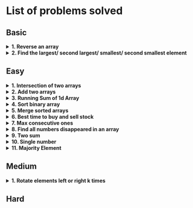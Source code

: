 # List of problems solved

## Basic

<!-- Problem: Reverse an array -->
<details>
  <summary><b>1. Reverse an array</b></summary>

- Problem link: [344. Reverse String](https://leetcode.com/problems/reverse-string/description/)
- [Solution](https://github.com/TheParthMaru/DSA/tree/main/leetcode/0334_Reverse_String)

</details>

<!-- Problem: Find the largest/ second largest/ smallest/ second smallest element -->
<details>
  <summary><b>2. Find the largest/ second largest/ smallest/ second smallest element</b></summary>

- Problem link:
  - [Second largest element in an array (GFG)](https://www.geeksforgeeks.org/problems/second-largest3735/1)
  - [Largest element in an array (GFG)](https://www.geeksforgeeks.org/problems/largest-element-in-array4009/1)
- Solution:
  - [Second largest element in an array (GFG)](https://github.com/TheParthMaru/mastering-dsa/blob/main/02_arrays/arrays_solutions/SecondLargestElement.java)
  - [Largest element in an array (GFG)](https://github.com/TheParthMaru/mastering-dsa/blob/main/02_arrays/arrays_solutions/LargestElement.java)

</details>

## Easy

<!-- Problem: Intersection of two arrays -->
<details>
  <summary><b>1. Intersection of two arrays</b></summary>

- Problem link:
  - [349. Intersection of Two Arrays](https://leetcode.com/problems/intersection-of-two-arrays/description/)
- Notes:
  - Solve this one only with the bruteforce approach for now.
  - HashSet knowledge required.
  - [Link to notes](https://github.com/TheParthMaru/mastering-dsa/blob/main/notes/leetcode-problems-notes/349_intersection_of_two_arrays.pdf)
- Solution:[Link to solution](https://github.com/TheParthMaru/mastering-dsa/tree/main/leetcode/0349_intersection_of_two_arrays)

</details>

<!-- Problem: Add two arrays -->
<details>
  <summary><b>2. Add two arrays</b></summary>

- Problem statement: Given two arrays `arr1` and `arr2` where each element is an integer. Write a function that adds each digit of the array starting from its last position and returns the result array.
- Test cases:

```
Input: arr1 = [9, 9, 9],  arr2 = [9, 9, 9, 9]
Output: result = [1, 0, 9, 9, 8]
Explanation: Starting adding the digits from the end of the arr i.e 9 + 9 = 18. Adding 8 as an element in the result and use 1 for carry and calculate so on.
```

- Notes: [Link to notes](https://github.com/TheParthMaru/mastering-dsa/blob/main/02_arrays/notes/03_add_two_arrays.pdf)
- Solution: [Link to solution](https://github.com/TheParthMaru/mastering-dsa/blob/main/02_arrays/arrays_solutions/AddTwoArrays.java)

</details>

<details>
  <summary><b>3. Running Sum of 1d Array</b></summary>

- Problem link: [1480. Running Sum of 1d Array](https://leetcode.com/problems/running-sum-of-1d-array/)
- Notes: [Link to notes](https://github.com/TheParthMaru/mastering-dsa/blob/main/notes/leetcode-problems-notes/1480_running_sum_of_1d_array.pdf)
- Solution: [Link to solution](https://github.com/TheParthMaru/mastering-dsa/blob/main/leetcode/1480_running_sum_of_1d_array/Solution.java)

</details>

<!-- Problem: Sort binary array -->
<details>
  <summary><b>4. Sort binary array</b></summary>
  
- Problem statement: Given an array which only contains 0s and 1s in a random shuffled order, re-arrange the array such that all the 0s are placed before 1s.

```
Input: [1, 0, 0, 1, 0]
Output: [0, 0, 0, 1, 1]
```

- [Link to notes](https://github.com/TheParthMaru/mastering-dsa/blob/main/notes/02_arrays/Sort_binary_array.pdf)

- [Link to solution](https://github.com/TheParthMaru/mastering-dsa/blob/main/02_arrays/arrays_solutions/SortBinaryArray.java)

</details>

<!-- Problem: Merge sorted arrays -->
<details>
  <summary><b>5. Merge sorted arrays</b></summary>
  
- Problem link: [88. Merge sorted arrays](https://leetcode.com/problems/merge-sorted-array/description/)
- [Link to notes](https://github.com/TheParthMaru/mastering-dsa/blob/main/notes/leetcode-problems-notes/88_merge_sorted_arrays.pdf)
- [Link to solution](https://github.com/TheParthMaru/mastering-dsa/tree/main/leetcode/0088_merge_sorted_arrays)

</details>

<!-- Problem: Best time to buy and sell stock -->
<details>
  <summary><b>6. Best time to buy and sell stock</b></summary>
  
- [Problem link](https://leetcode.com/problems/best-time-to-buy-and-sell-stock/description/)
- [Link to notes](https://github.com/TheParthMaru/mastering-dsa/blob/main/notes/leetcode-problems-notes/121_best_time_to_buy_%26_sell_stocks.pdf)
- [Link to solution](https://github.com/TheParthMaru/mastering-dsa/tree/main/leetcode/0121_best_time_to_buy_%26_sell_stock)

</details>

<!-- Problem: Max consecutive ones -->
<details>
  <summary><b>7. Max consecutive ones</b></summary>
  
- [Problem link](https://leetcode.com/problems/max-consecutive-ones/description/)
- [Link to notes]()
- [Link to solution]()

</details>

<!-- Problem: Find all numbers disappeared in an array -->
<details>
  <summary><b>8. Find all numbers disappeared in an array</b></summary>
  
- [Problem link](https://leetcode.com/problems/find-all-numbers-disappeared-in-an-array/description/)
- [Link to notes]()
- [Link to solution]()

</details>

<!-- Problem: Two sum -->
<details>
  <summary><b>9. Two sum</b></summary>
  
- [Problem link](https://leetcode.com/problems/two-sum/description/)
- [Link to notes]()
- [Link to solution]()

</details>

<!-- Problem: Single number -->
<details>
  <summary><b>10. Single number</b></summary>
  
- [Problem link](https://leetcode.com/problems/single-number/description/)
- [Link to notes]()
- [Link to solution]()

</details>

<!-- Problem: Majority Element -->
<details>
  <summary><b>11. Majority Element</b></summary>

- [Problem link](https://leetcode.com/problems/majority-element/description/)
- [Link to notes](https://github.com/TheParthMaru/mastering-dsa/blob/main/notes/leetcode-problems-notes/169_majority_element.pdf)
- [Link to solution](https://github.com/TheParthMaru/mastering-dsa/tree/main/leetcode/0169_majority_element)
</details>

## Medium

<!-- Problem: Rotate elements left or right k times -->
<details>
  <summary><b>1. Rotate elements left or right k times</b></summary>

- Problem link:
  - [189. Rotate Array](https://leetcode.com/problems/rotate-array/submissions/1375380722/)
- Notes: [Link to notes](https://github.com/TheParthMaru/mastering-dsa/blob/main/notes/leetcode-problems-notes/189_rotate_array.pdf)
- Solution: [Link to solution](https://github.com/TheParthMaru/mastering-dsa/tree/main/leetcode/0189_Rotate_array)

</details>

## Hard
